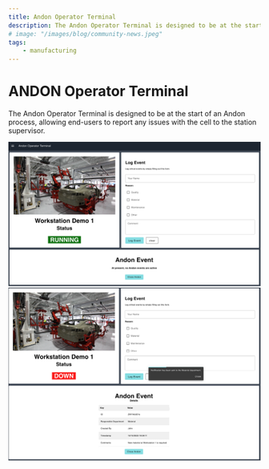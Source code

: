 ```yaml
---
title: Andon Operator Terminal
description: The Andon Operator Terminal is designed to be at the start of an Andon process, allowing end-users to report any issues with the cell to the station supervisor.
# image: "/images/blog/community-news.jpeg"
tags:
    - manufacturing
---
```

# ANDON Operator Terminal

The Andon Operator Terminal is designed to be at the start of an Andon process, allowing end-users to report any issues with the cell to the station supervisor.

![](./images/ANDON1.png)
![](./images/ANDON2.png)